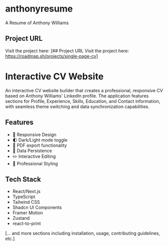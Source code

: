 # anthonyresume
A Resume of Anthony Williams
## Project URL
Visit the project here: [## Project URL
Visit the project here: https://roadmap.sh/projects/single-page-cv]
# Interactive CV Website

An interactive CV website builder that creates a professional, responsive CV based on Anthony Williams' LinkedIn profile. The application features sections for Profile, Experience, Skills, Education, and Contact information, with seamless theme switching and data synchronization capabilities.

## Features

- 📱 Responsive Design
- 🌓 Dark/Light mode toggle
- 📄 PDF export functionality
- 💾 Data Persistence
- ✏️ Interactive Editing
- 🎨 Professional Styling

## Tech Stack

- React/Next.js
- TypeScript
- Tailwind CSS
- Shadcn UI Components
- Framer Motion
- Zustand
- react-to-print

[... and more sections including installation, usage, contributing guidelines, etc.]
